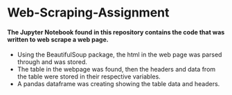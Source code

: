# Web-Scraping-Assignment
#### The Jupyter Notebook found in this repository contains the code that was written to web scrape a web page.
* Using the BeautifulSoup package, the html in the web page was parsed through and was stored.
* The table in the webpage was found, then the headers and data from the table were stored in their respective variables.
* A pandas dataframe was creating showing the table data and headers.
